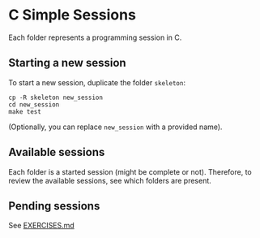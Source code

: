 # C Simple Sessions

Each folder represents a programming session in C.

## Starting a new session

To start a new session, duplicate the folder `skeleton`:

```
cp -R skeleton new_session
cd new_session
make test
```

(Optionally, you can replace `new_session` with a provided name).

## Available sessions

Each folder is a started session (might be complete or not). Therefore, to review the available sessions, see which folders are present.

## Pending sessions

See [EXERCISES.md](EXERCISES.md)

